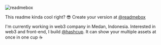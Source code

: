 ![readmebox](https://github.com/salluthdev/salluthdev/assets/83701344/5f518389-7312-41f7-b833-9bbdbdee11c9)

This readme kinda cool right? 😎 Create your version at [@readmebox](https://readmebox.com/)

I'm currently working in web3 company in Medan, Indonesia. Interested in web3 and front-end, I build [@hashcup](https://www.hashcup.io/). It can show your multiple assets at once in one cup ☕

